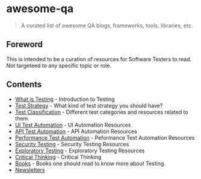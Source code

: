 # awesome-qa
> A curated list of awesome QA blogs, frameworks, tools, libraries, etc.

## Foreword
This is intended to be a curation of resources for Software Testers to read. Not targeteed to any specific topic or role.

## Contents
* [What is Testing](https://github.com/priyanshus/awesome-qa/blob/master/what-is-testing.md) - Introduction to Testing
* [Test Strategy](https://github.com/priyanshus/awesome-qa/blob/master/test-strategy.md) - What kind of test strategy you should have?
* [Test Classification](https://github.com/priyanshus/awesome-qa/blob/master/test-classification.md) - Different test categories and resources related to them.
* [UI Test Automation](https://github.com/priyanshus/awesome-qa/blob/master/ui-test-automation.md) - UI Automation Resources
* [API Test Automation](https://github.com/priyanshus/awesome-qa/blob/master/api-test-automation.md) - API Automation Resources
* [Performance Test Automation](https://github.com/priyanshus/awesome-qa/blob/master/performance-test-automation.md) - Peformance Test Automation Resources
* [Security Testing](https://github.com/priyanshus/awesome-qa/blob/master/security-testing.md) - Security Testing Resources
* [Exploratory Testing](https://github.com/priyanshus/awesome-qa/blob/master/exploratory-testing.md) - Exploratory Testing Resources
* [Critical Thinking](https://github.com/priyanshus/awesome-qa/blob/master/critical-thinking.md) - Critical Thinking
* [Books](https://github.com/priyanshus/awesome-qa/blob/master/books.md) - Books one should read to know more about Testing.
* [Newsletters](https://github.com/priyanshus/awesome-qa/blob/master/newsletters.md)

